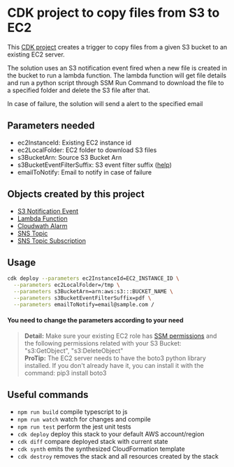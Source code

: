 # CDK project to copy files from S3 to EC2

This [CDK project](https://aws.amazon.com/cdk) creates a trigger to copy files from a given S3 bucket to an existing EC2 server.

The solution uses an S3 notification event fired when a new file is created in the bucket to run a lambda function. The lambda function will get file details and run a python script through SSM Run Command to download the file to a specified folder and delete the S3 file after that.

In case of failure, the solution will send a alert to the specified email

## Parameters needed
 * ec2InstanceId: Existing EC2 instance id
 * ec2LocalFolder: EC2 folder to download S3 files
 * s3BucketArn: Source S3 Bucket Arn
 * s3BucketEventFilterSuffix: S3 event filter suffix ([help](https://docs.aws.amazon.com/AmazonS3/latest/userguide/notification-how-to-filtering.html))
 * emailToNotify: Email to notify in case of failure

## Objects created by this project
 * [S3 Notification Event](https://docs.aws.amazon.com/AmazonS3/latest/userguide/NotificationHowTo.html)
 * [Lambda Function](https://docs.aws.amazon.com/lambda)
 * [Cloudwath Alarm](https://docs.aws.amazon.com/AmazonCloudWatch/latest/monitoring/AlarmThatSendsEmail.html)
 * [SNS Topic](https://aws.amazon.com/sns)
 * [SNS Topic Subscription](https://docs.aws.amazon.com/sns/latest/dg/sns-create-subscribe-endpoint-to-topic.html)

## Usage
```bash
cdk deploy --parameters ec2InstanceId=EC2_INSTANCE_ID \
  --parameters ec2LocalFolder=/tmp \
  --parameters s3BucketArn=arn:aws:s3:::BUCKET_NAME \
  --parameters s3BucketEventFilterSuffix=pdf \
  --parameters emailToNotify=email@sample.com /
```

#### You need to change the parameters according to your need<br>

> **Detail:** Make sure your existing EC2 role has [SSM permissions](https://docs.aws.amazon.com/systems-manager/latest/userguide/session-manager-getting-started-instance-profile.html) and the following permissions related with your S3 Bucket: "s3:GetObject", "s3:DeleteObject"<br>
**ProTip:** The EC2 server needs to have the boto3 python library installed. If you don't already have it, you can install it with the command: pip3 install boto3

## Useful commands
 * `npm run build`   compile typescript to js
 * `npm run watch`   watch for changes and compile
 * `npm run test`    perform the jest unit tests
 * `cdk deploy`      deploy this stack to your default AWS account/region
 * `cdk diff`        compare deployed stack with current state
 * `cdk synth`       emits the synthesized CloudFormation template
 * `cdk destroy`     removes the stack and all resources created by the stack
